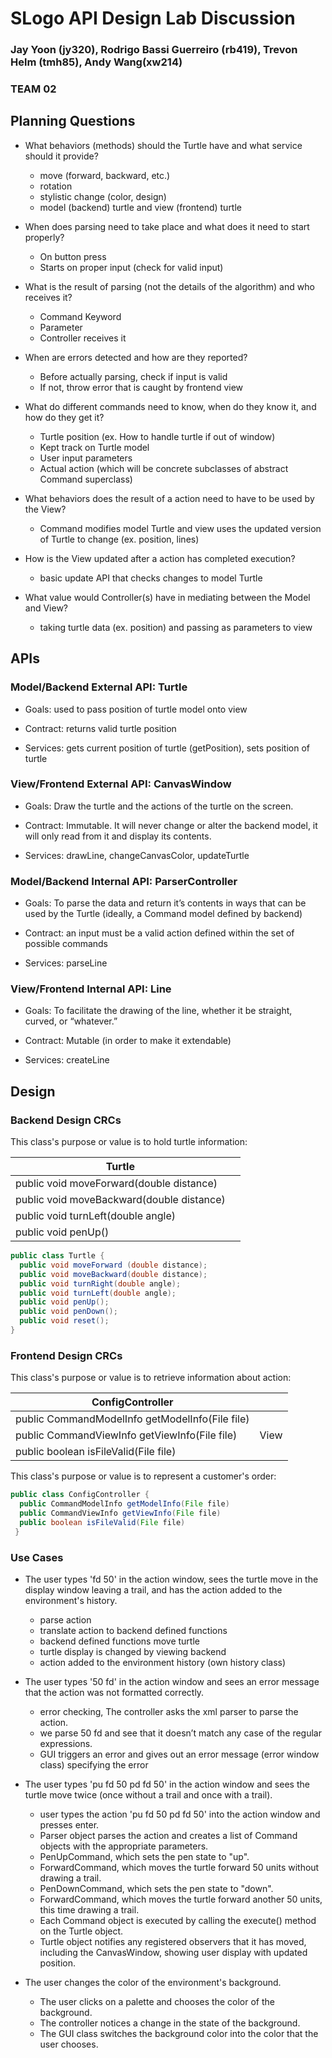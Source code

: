 # SLogo API Design Lab Discussion
### Jay Yoon (jy320), Rodrigo Bassi Guerreiro (rb419), Trevon Helm (tmh85), Andy Wang(xw214)

### TEAM 02


## Planning Questions

* What behaviors (methods) should the Turtle have and what service should it provide?
  * move (forward, backward, etc.)
  * rotation
  * stylistic change (color, design)
  * model (backend) turtle and view (frontend) turtle


* When does parsing need to take place and what does it need to start properly?
  * On button press
  * Starts on proper input (check for valid input)

* What is the result of parsing (not the details of the algorithm) and who receives it?
  * Command Keyword
  * Parameter
  * Controller receives it

* When are errors detected and how are they reported?
  * Before actually parsing, check if input is valid
  * If not, throw error that is caught by frontend view

* What do different commands need to know, when do they know it, and how do they get it?
  * Turtle position (ex. How to handle turtle if out of window)
  * Kept track on Turtle model
  * User input parameters
  * Actual action (which will be concrete subclasses of abstract Command superclass)

* What behaviors does the result of a action need to have to be used by the View?
  * Command modifies model Turtle and view uses the updated version of Turtle to change (ex. position, lines)

* How is the View updated after a action has completed execution?
  * basic update API that checks changes to model Turtle

* What value would Controller(s) have in mediating between the Model and View?
  * taking turtle data (ex. position) and passing as parameters to view


## APIs

### Model/Backend External API: Turtle

* Goals: used to pass position of turtle model onto view

* Contract: returns valid turtle position

* Services: gets current position of turtle (getPosition), sets position of turtle


### View/Frontend External API: CanvasWindow

* Goals: Draw the turtle and the actions of the turtle on the screen.

* Contract: Immutable. It will never change or alter the backend model, it will only read from it and display its contents.

* Services: drawLine, changeCanvasColor, updateTurtle



### Model/Backend Internal API: ParserController

* Goals: To parse the data and return it’s contents in ways that can be used by the Turtle (ideally, a Command model defined by backend)

* Contract: an input must be a valid action defined within the set of possible commands

* Services: parseLine


### View/Frontend Internal API: Line

* Goals: To facilitate the drawing of the line, whether it be straight, curved, or “whatever.”

* Contract: Mutable (in order to make it extendable)

* Services: createLine



## Design

### Backend Design CRCs

This class's purpose or value is to hold turtle information:



| Turtle                                       |              |
|----------------------------------------------|--------------|
| public void moveForward(double distance)     |              |
| public void moveBackward(double distance)    |              |
| public void turnLeft(double angle) 			       |              |
| public void penUp()                          |              |

```java
public class Turtle {
  public void moveForward (double distance);
  public void moveBackward(double distance);
  public void turnRight(double angle);
  public void turnLeft(double angle);
  public void penUp();
  public void penDown();
  public void reset();
}

 ```



### Frontend Design CRCs


This class's purpose or value is to retrieve information about action:

 ConfigController                                              |      |
|---------------------------------------------------------|------|
| public CommandModelInfo getModelInfo(File file)         |      |
| public CommandViewInfo getViewInfo(File file)           | View |
| public boolean isFileValid(File file)                   |      |

This class's purpose or value is to represent a customer's order:
```java
public class ConfigController {
  public CommandModelInfo getModelInfo(File file)
  public CommandViewInfo getViewInfo(File file)
  public boolean isFileValid(File file)
 }
 ```



### Use Cases

* The user types 'fd 50' in the action window, sees the turtle move in the display window leaving a trail, and has the action added to the environment's history.
  * parse action
  * translate action to backend defined functions
  * backend defined functions move turtle
  * turtle display is changed by viewing backend
  * action added to the environment history (own history class)


* The user types '50 fd' in the action window and sees an error message that the action was not formatted correctly.

  * error checking, The controller asks the xml parser to parse the action.
  * we parse 50 fd and see that it doesn’t match any case of the regular expressions.
  * GUI triggers an error and gives out an error message (error window class) specifying the error


* The user types 'pu fd 50 pd fd 50' in the action window and sees the turtle move twice (once without a trail and once with a trail).
  * user types the action 'pu fd 50 pd fd 50' into the action window and presses enter.
  * Parser object parses the action and creates a list of Command objects with the appropriate parameters.
  * PenUpCommand, which sets the pen state to "up".
  * ForwardCommand, which moves the turtle forward 50 units without drawing a trail.
  * PenDownCommand, which sets the pen state to "down".
  * ForwardCommand, which moves the turtle forward another 50 units, this time drawing a trail.
  * Each Command object is executed by calling the execute() method on the Turtle object.
  * Turtle object notifies any registered observers that it has moved, including the CanvasWindow, showing user display with updated position.


* The user changes the color of the environment's background.
    * The user clicks on a palette and chooses the color of the background.
    * The controller notices a change in the state of the background.
    * The GUI class switches the background color into the color that the user chooses. 
